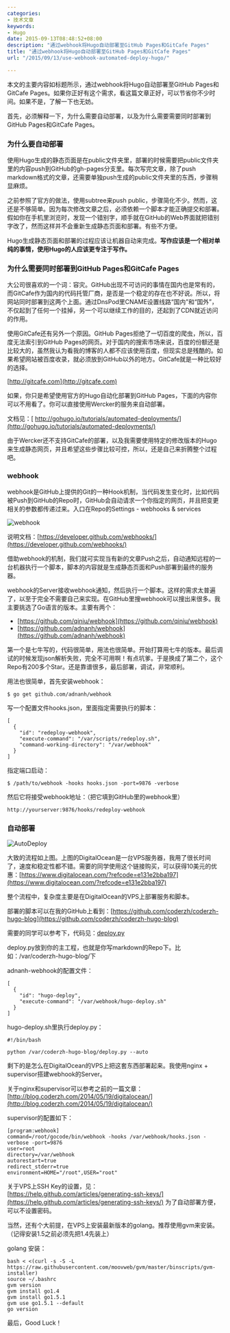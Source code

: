 ```yaml
---
categories:
- 技术文章
keywords:
- Hugo
date: 2015-09-13T08:48:52+08:00
description: "通过webhook将Hugo自动部署至GitHub Pages和GitCafe Pages"
title: "通过webhook将Hugo自动部署至GitHub Pages和GitCafe Pages"
url: "/2015/09/13/use-webhook-automated-deploy-hugo/"

---
```


本文的主要内容如标题所示，通过webhook将Hugo自动部署至GitHub Pages和GitCafe Pages。如果你正好有这个需求，看这篇文章正好，可以节省你不少时间。如果不是，了解一下也无妨。

<!--more-->

首先，必须解释一下，为什么需要自动部署，以及为什么需要需要同时部署到GitHub Pages和GitCafe Pages。

### 为什么要自动部署

使用Hugo生成的静态页面是在public文件夹里，部署的时候需要把public文件夹里的内容push到GitHub的gh-pages分支里。每次写完文章，除了push markdown格式的文章，还需要单独push生成的public文件夹里的东西，步骤稍显麻烦。

之前参照了官方的做法，使用subtree来push public，步骤简化不少。然而，这还是不够简单。因为每次修改文章之后，必须依赖一个脚本才能正确提交和部署。假如你在手机里浏览时，发现一个错别字，顺手就在GitHub的Web界面就把错别字改了，然而这样并不会重新生成静态页面和部署。有些不方便。

Hugo生成静态页面和部署的过程应该让机器自动来完成。**写作应该是一个相对单纯的事情，使用Hugo的人应该更专注于写作。**

### 为什么需要同时部署到GitHub Pages和GitCafe Pages

大公司很喜欢的一个词：容灾。GitHub出现不可访问的事情在国内也是常有的，而GitCafe作为国内的代码托管厂商，是否是一个稳定的存在也不好说。所以，将网站同时部署到这两个上面。通过DnsPod里CNAME设置线路“国内”和“国外”，不仅起到了任何一个挂掉，另一个可以继续工作的目的，还起到了CDN就近访问的作用。

使用GitCafe还有另外一个原因。GitHub Pages拒绝了一切百度的爬虫，所以，百度无法索引到GitHub Pages的网页。对于国内的搜索市场来说，百度的份额还是比较大的，虽然我认为看我的博客的人都不应该使用百度，但现实总是残酷的。如果希望网站被百度收录，就必须放到GitHub以外的地方。GitCafe就是一种比较好的选择。

[http://gitcafe.com](http://gitcafe.com)

如果，你只是希望使用官方的Hugo自动化部署到GitHub Pages，下面的内容你可以不用看了。你可以直接使用Wercker的服务来自动部署。

文档见：[
http://gohugo.io/tutorials/automated-deployments/](http://gohugo.io/tutorials/automated-deployments/)

由于Wercker还不支持GitCafe的部署，以及我需要使用特定的修改版本的Hugo来生成静态网页，并且希望这些步骤比较可控，所以，还是自己来折腾整个过程吧。

### webhook

webhook是GitHub上提供的Git的一种Hook机制，当代码发生变化时，比如代码被Push到GitHub的Repo时，GitHub会自动请求一个你指定的网页，并且把变更相关的参数都传递过来。入口在Repo的Settings - webhooks & services

![webhook](http://image.coderzh.com/WebHook.png-w)

说明文档：[https://developer.github.com/webhooks/](https://developer.github.com/webhooks/)

借助webhook的机制，我们就可实现当有新的文章Push之后，自动通知远程的一台机器执行一个脚本，脚本的内容就是生成静态页面和Push部署到最终的服务器。

webhook的Server接收webhook通知，然后执行一个脚本。这样的需求太普遍了，以至于完全不需要自己来实现。在GitHub里搜webhook可以搜出来很多。我主要挑选了Go语言的版本。主要有两个：

 * [https://github.com/qiniu/webhook](https://github.com/qiniu/webhook)
 * [https://github.com/adnanh/webhook](https://github.com/adnanh/webhook)

第一个是七牛写的，代码很简单，用法也很简单。开始打算用七牛的版本。最后调试的时候发现json解析失败，完全不可用啊！有点坑爹。于是换成了第二个，这个Repo有200多个Star。还是靠谱很多，最后部署，调试，非常顺利。

用法也很简单，首先安装webhook：

```
$ go get github.com/adnanh/webhook
```

写一个配置文件hooks.json，里面指定需要执行的脚本：

```
[
  {
    "id": "redeploy-webhook",
    "execute-command": "/var/scripts/redeploy.sh",
    "command-working-directory": "/var/webhook"
  }
]
```

指定端口启动：

```
$ /path/to/webhook -hooks hooks.json -port=9876 -verbose
```

然后它将接受webhook地址：（把它填到GitHub里的webhook里）

```
http://yourserver:9876/hooks/redeploy-webhook
```

### 自动部署

![AutoDeploy](http://image.coderzh.com/AutoDeploy.png-w)

大致的流程如上图。上图的DigitalOcean是一台VPS服务器，我用了很长时间了，速度和稳定性都不错。需要的同学使用这个链接购买，可以获得10美元的优惠：[https://www.digitalocean.com/?refcode=e131e2bba197](https://www.digitalocean.com/?refcode=e131e2bba197)

整个流程中，复杂度主要是在DigitalOcean的VPS上部署服务和脚本。

部署的脚本可以在我的GitHub上看到：[https://github.com/coderzh/coderzh-hugo-blog](https://github.com/coderzh/coderzh-hugo-blog) 

需要的同学可以参考下，代码见：[deploy.py](https://github.com/coderzh/coderzh-hugo-blog/blob/master/deploy.py)  

deploy.py放到你的主工程，也就是你写markdown的Repo下。比如：/var/coderzh-hugo-blog/下

adnanh-webhook的配置文件：

```
[
  {
    "id": "hugo-deploy",
    "execute-command": "/var/webhook/hugo-deploy.sh"
  }
]
```

hugo-deploy.sh里执行deploy.py：

```
#!/bin/bash
 
python /var/coderzh-hugo-blog/deploy.py --auto
```

剩下的是怎么在DigitalOcean的VPS上把这套东西部署起来。我使用nginx + supervisor搭建webhook的Server。

关于nginx和supervisor可以参考之前的一篇文章：[http://blog.coderzh.com/2014/05/19/digitalocean/](http://blog.coderzh.com/2014/05/19/digitalocean/)

supervisor的配置如下：

```
[program:webhook]
command=/root/gocode/bin/webhook -hooks /var/webhook/hooks.json -verbose -port=9876
user=root
directory=/var/webhook
autorestart=true
redirect_stderr=true
environment=HOME="/root",USER="root"
```

关于VPS上SSH Key的设置，见：[https://help.github.com/articles/generating-ssh-keys/](https://help.github.com/articles/generating-ssh-keys/)  为了自动部署方便，可以不设置密码。

当然，还有个大前提，在VPS上安装最新版本的golang。推荐使用gvm来安装。（记得安装1.5之前必须先把1.4先装上）

golang 安装：

```
bash < <(curl -s -S -L https://raw.githubusercontent.com/moovweb/gvm/master/binscripts/gvm-installer)
source ~/.bashrc
gvm version
gvm install go1.4
gvm install go1.5.1
gvm use go1.5.1 --default
go version
```

最后，Good Luck！

